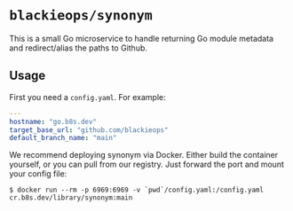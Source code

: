 # `blackieops/synonym`

This is a small Go microservice to handle returning Go module metadata and
redirect/alias the paths to Github.

## Usage

First you need a `config.yaml`. For example:

```yaml
---
hostname: "go.b8s.dev"
target_base_url: "github.com/blackieops"
default_branch_name: "main"
```

We recommend deploying synonym via Docker. Either build the container yourself,
or you can pull from our registry. Just forward the port and mount your config
file:

```
$ docker run --rm -p 6969:6969 -v `pwd`/config.yaml:/config.yaml cr.b8s.dev/library/synonym:main
```
